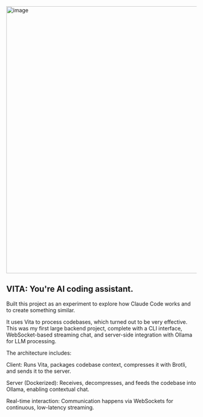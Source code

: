<img width="1895" height="706" alt="image" src="https://github.com/user-attachments/assets/d5717ff8-1e2d-4e4d-a344-527d1b92456b" />

## VITA: You're AI coding assistant.

Built this project as an experiment to explore how Claude Code works and to create something similar.

It uses Vita to process codebases, which turned out to be very effective. This was my first large backend project, complete with a CLI interface, WebSocket-based streaming chat, and server-side integration with Ollama for LLM processing.

The architecture includes:

Client: Runs Vita, packages codebase context, compresses it with Brotli, and sends it to the server.

Server (Dockerized): Receives, decompresses, and feeds the codebase into Ollama, enabling contextual chat.

Real-time interaction: Communication happens via WebSockets for continuous, low-latency streaming.

